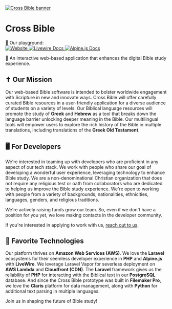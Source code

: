 [![Cross Bible banner](https://crossbible.com/CrossBible_Wordmark-Green.png)](https://crossbible.com)

# Cross Bible

<p>
    <div>🧩 Our playground:</div>
    <a name="top"></a>
    <div>
        <!-- Laravel Documentation Link -->
        <a href="https://Laravel.com">
            <img src="https://img.shields.io/badge/Laravel%20Docs-18181B?logo=laravel" alt="Website">
        </a>
        <!-- Livewire Documentation Link -->
        <a href="https://laravel-livewire.com/docs">
            <img src="https://img.shields.io/badge/Livewire%20Docs-18181B?logo=livewire" alt="Livewire Docs">
        </a>
        <!-- Alpine.js Documentation Link -->
        <a href="https://alpinejs.dev/start">
            <img src="https://img.shields.io/badge/Alpine.js%20Docs-18181B?logo=alpine.js" alt="Alpine.js Docs">
        </a>
    </div>
</p>

📖 An interactive web-based application that enhances the digital Bible study experience.

## ✝️ Our Mission

Our web-based Bible software is intended to bolster worldwide engagement with Scripture in new and innovate ways. Cross Bible will offer carefully curated Bible resources in a user-friendly application for a diverse audience of students on a variety of levels. Our Biblical language resources will promote the study of **Greek** and **Hebrew** as a tool that breaks down the language barrier unlocking deeper meaning in the Bible. Our multilingual tools will empower users to explore the rich history of the Bible in multiple translations, including translations of the **Greek Old Testament**.

## 🖥️ For Developers

We're interested in teaming up with developers who are proficient in any aspect of our tech stack. We work with people who share our goal of developing a wonderful user experience, leveraging technology to enhance Bible study. We are a non-denominational Christian organization that does not require any religious test or oath from collaborators who are dedicated to helping us improve the Bible study experience. We're open to working with people from a variety of backgrounds, nationalities, ethnicities, languages, genders, and religious traditions.

We're actively raising funds grow our team. So, even if we don't have a position for you yet, we love making contacts in the developer community. 

If you're interested in applying to work with us, [reach out to us](mailto:info@crossbible.com).

## 🚀 Favorite Technologies 

Our platform thrives on **Amazon Web Services (AWS)**. We love the **Laravel** ecosystems for their seemless developer experience in **PHP** and **Alpine.js** with **LiveWire**. We leverage Laravel Vapor for severless deployment on **AWS Lambda** and **Cloudfront (CDN)**. The **Laravel** framework gives us the reliability of **PHP** for interacting with the Biblical text in our **PostgreSQL** database. And since the Cross Bible prototype was built in **Filemaker Pro**, we love the **Claris** platform for data management, along with **Python** for additional text parsing in multiple languages.

Join us in shaping the future of Bible study!

